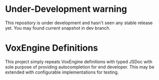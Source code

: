 # Under-Development warning

This repository is under development and hasn't seen any stable release 
yet. You may found current snapshot in dev branch.

# VoxEngine Definitions

This project simply repeats VoxEngine definitions with typed JSDoc with
sole purpose of providing autocompletion for end developer. This may be 
extended with configurable implementations for testing.